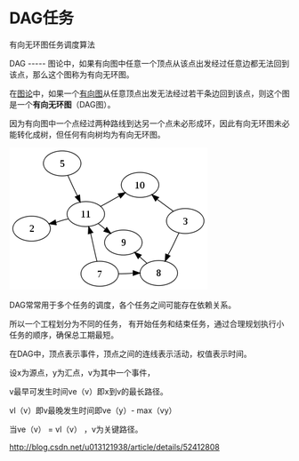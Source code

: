 # DAG任务



有向无环图任务调度算法

DAG ----- 图论中，如果有向图中任意一个顶点从该点出发经过任意边都无法回到该点，那么这个图称为有向无环图。





在[图论](https://zh.wikipedia.org/wiki/%E5%9B%BE%E8%AE%BA)中，如果一个[有向图](https://zh.wikipedia.org/wiki/%E6%9C%89%E5%90%91%E5%9B%BE)从任意顶点出发无法经过若干条边回到该点，则这个图是一个**有向无环图**（DAG图）。

因为有向图中一个点经过两种路线到达另一个点未必形成环，因此有向无环图未必能转化成树，但任何有向树均为有向无环图。

![356px-Directed_acyclic_graph_3.svg](image-201711270947/356px-Directed_acyclic_graph_3.svg.png)











DAG常常用于多个任务的调度，各个任务之间可能存在依赖关系。

所以一个工程划分为不同的任务， 有开始任务和结束任务，通过合理规划执行小任务的顺序，确保总工期最短。

在DAG中，顶点表示事件，顶点之间的连线表示活动，权值表示时间。

设x为源点，y为汇点，v为其中一个事件，

v最早可发生时间ve（v）即x到v的最长路径。

vl（v）即v最晚发生时间即ve（y）- max（vy）

当ve（v） = vl（v） ，v为关键路径。





http://blog.csdn.net/u013121938/article/details/52412808